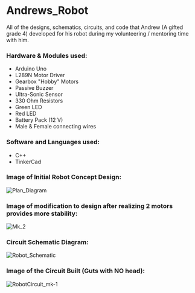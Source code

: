 # Andrews_Robot
All of the designs, schematics, circuits, and code that Andrew (A gifted grade 4) developed for his robot during my volunteering / mentoring time with him.

<h3>Hardware & Modules used: </h3>
<ul>
  <li>Arduino Uno</li>
  <li>L289N Motor Driver</li>
  <li>Gearbox "Hobby" Motors</li>
  <li>Passive Buzzer</li>
  <li>Ultra-Sonic Sensor</li>
  <li>330 Ohm Resistors</li>
  <li>Green LED</li>
  <li>Red LED</li>
  <li>Battery Pack (12 V)</li>
  <li>Male & Female connecting wires</li>
</ul>

<h3>Software and Languages used: </h3>
<ul>
  <li>C++</li>
  <li>TinkerCad</li>
</ul>

<h3>Image of Initial Robot Concept Design: </h3>

![Plan_Diagram](https://github.com/N-McClure/Andrews_Robot/assets/64433966/cf278dd5-e17c-418a-ad91-67e23b7ab33f)

<h3>Image of modification to design after realizing 2 motors provides more stability: </h3>

![Mk_2](https://github.com/N-McClure/Andrews_Robot/assets/64433966/987c9479-fc7e-4290-8b6d-b6442cf7a20c)

<h3>Circuit Schematic Diagram: </h3>

![Robot_Schematic](https://github.com/N-McClure/Andrews_Robot/assets/64433966/32e6b0cf-697e-45a8-ad26-ef7cd7cdd733)

<h3>Image of the Circuit Built (Guts with NO head): </h3>

![RobotCircuit_mk-1](https://github.com/N-McClure/Andrews_Robot/assets/64433966/4ad1bc73-4afc-46c9-97d2-1ed785079150)

